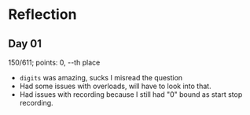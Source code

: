 # Reflection

## Day 01
150/611; points: 0, --th place
* `digits` was amazing, sucks I misread the question
* Had some issues with overloads, will have to look into that.
* Had issues with recording because I still had "0" bound as start stop recording.